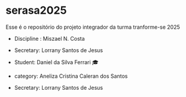 # serasa2025
Esse é o repositório do projeto integrador da turma tranforme-se 2025


- Discipline : Miszael N. Costa
 - Secretary: Lorrany Santos de Jesus 
- Student: Daniel da Silva Ferrari 🎓

- category: Aneliza Cristina Caleran dos Santos 
 - Secretary: Lorrany Santos de Jesus 
